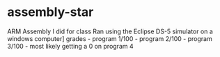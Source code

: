 # assembly-star
ARM Assembly I did for class
Ran using the Eclipse DS-5 simulator on a windows computer]
grades - program 1/100 - program 2/100 - program 3/100 - most likely getting a 0 on program 4
